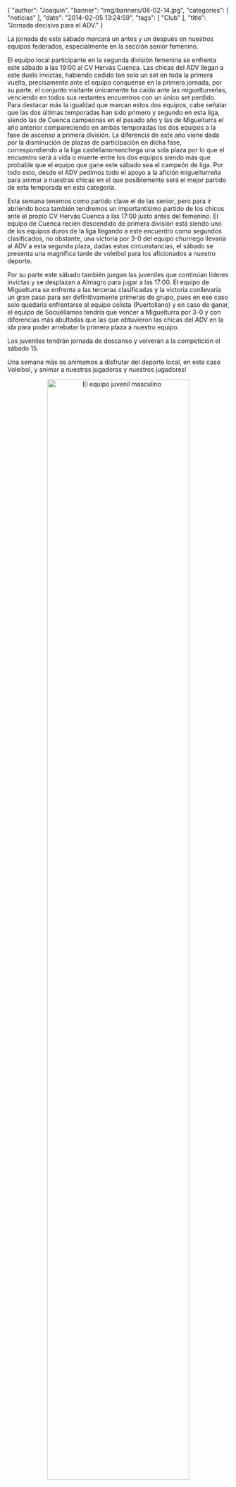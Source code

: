 {
  "author": "Joaquín", 
  "banner": "img/banners/08-02-14.jpg", 
  "categories": [
    "noticias"
  ], 
  "date": "2014-02-05 13:24:59", 
  "tags": [
    "Club"
  ], 
  "title": "Jornada decisiva para el ADV."
}

La jornada de este sábado marcará un antes y un después en nuestros equipos federados, especialmente en la sección senior femenino.

El equipo local participante en la segunda división femenina se enfrenta este sábado a las 19:00 al CV Hervás Cuenca. Las chicas del ADV llegan a este duelo invictas, habiendo cedido tan solo un set en toda la primera vuelta, precisamente ante el equipo conquense en la primera jornada, por su parte, el conjunto visitante únicamente ha caído ante las miguelturreñas, venciendo en todos sus restantes encuentros con un único set perdido. Para destacar más la igualdad que marcan estos dos equipos, cabe señalar que las dos últimas temporadas han sido primero y segundo en esta liga, siendo las de Cuenca campeonas en el pasado año y las de Miguelturra el año anterior compareciendo en ambas temporadas los dos equipos a la fase de ascenso a primera división. La diferencia de este año viene dada por la disminución de plazas de participación en dicha fase, correspondiendo a la liga castellanomanchega una sola plaza por lo que el encuentro será a vida o muerte entre los dos equipos siendo más que probable que el equipo que gane este sábado sea el campeón de liga. Por todo esto, desde el ADV pedimos todo el apoyo a la afición miguelturreña para animar a nuestras chicas en el que posiblemente será el mejor partido de esta temporada en esta categoría.

Esta semana tenemos como partido clave el de las senior, pero para ir abriendo boca también tendremos un importantísimo partido de los chicos ante el propio CV Hervás Cuenca a las 17:00 justo antes del femenino. El equipo de Cuenca recién descendido de primera división está siendo uno de los equipos duros de la liga llegando a este encuentro como segundos clasificados, no obstante, una victoria por 3-0 del equipo churriego llevaría al ADV a esta segunda plaza, dadas estas circunstancias, el sábado se presenta una magnífica tarde de voleibol para los aficionados a nuestro deporte.

Por su parte este sábado también juegan las juveniles que continúan líderes invictas y se desplazan a Almagro para jugar a las 17:00. El equipo de Miguelturra se enfrenta a las terceras clasificadas y la victoria conllevaría un gran paso para ser definitivamente primeras de grupo, pues en ese caso solo quedaría enfrentarse al equipo colista (Puertollano) y en caso de ganar, el equipo de Socuéllamos tendría que vencer a Miguelturra por 3-0 y con diferencias más abultadas que las que obtuvieron las chicas del ADV en la ida para poder arrebatar la primera plaza a nuestro equipo.

Los juveniles tendrán jornada de descanso y volverán a la competición el sábado 15.

Una semana más os animamos a disfrutar del deporte local, en este caso Voleibol, y animar a nuestras jugadoras y nuestros jugadores!

<center>
<a target="_new" href="http://www.advmiguelturra.org/img/banners/08-02-14.jpg"> 
<img alt="El equipo juvenil masculino" width="80%" align="center" src="http://www.advmiguelturra.org/img/banners/08-02-14.jpg"/> </a>
</center>



